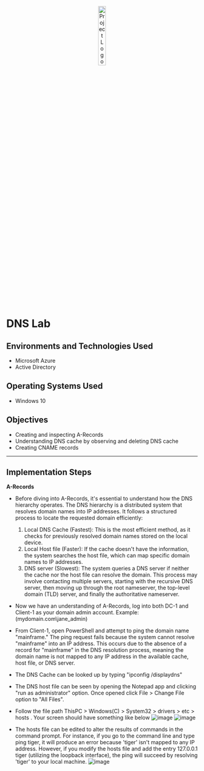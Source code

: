 <p align="center">
  <img src="https://github.com/user-attachments/assets/1554666a-c615-4fde-b915-0890e0964210" alt="Project Logo" width="20%"/>
</p>


# DNS Lab

## **Environments and Technologies Used**
- Microsoft Azure
- Active Directory
  

## **Operating Systems Used**
- Windows 10

## **Objectives**
- Creating and inspecting A-Records
- Understanding DNS cache by observing and deleting DNS cache
- Creating CNAME records

---

## **Implementation Steps**
**A-Records**
- Before diving into A-Records, it's essential to understand how the DNS hierarchy operates. The DNS hierarchy is a distributed system that resolves domain names into IP addresses. It follows a structured process to locate the requested domain efficiently:
  1. Local DNS Cache (Fastest): This is the most efficient method, as it checks for previously resolved domain names stored on the local device.
  2. Local Host file (Faster): If the cache doesn't have the information, the system searches the host file, which can map specific domain names to IP addresses.
  3. DNS server (Slowest): The system queries a DNS server if neither the cache nor the host file can resolve the domain. This process may involve contacting multiple servers, starting with the recursive DNS server, then moving up through the root nameserver, the top-level domain (TLD) server, and finally the authoritative nameserver.
     
- Now we have an understanding of A-Records, log into both DC-1 and Client-1 as your domain admin account. Example: (mydomain.com\jane_admin)
- From Client-1, open PowerShell and attempt to ping the domain name "mainframe." The ping request fails because the system cannot resolve "mainframe" into an IP address. This occurs due to the absence of a record for "mainframe" in the DNS resolution process, meaning the domain name is not mapped to any IP address in the available cache, host file, or DNS server.
- The DNS Cache can be looked up by typing "ipconfig /displaydns"
-  The DNS host file can be seen  by opening the Notepad app and clicking  "run as administrator" option. Once opened click File > Change File option to "All Files".
- Follow the file path ThisPC > Windows(C) > System32 > drivers > etc > hosts . Your screen should have something like below
  ![image](https://github.com/user-attachments/assets/855fe643-b143-40fa-9fc5-97ecb94d8342)
  ![image](https://github.com/user-attachments/assets/a4e2395a-c1b3-4ffb-bae4-511fa7b0cd17)
- The hosts file can be edited to alter the results of commands in the command prompt. For instance, if you go to the command line and type ping tiger, it will produce an error because 'tiger' isn't mapped to any IP address. However, if you modify the hosts file and add the entry 127.0.0.1 tiger (utilizing the loopback interface), the ping will succeed by resolving 'tiger' to your local machine.
  ![image](https://github.com/user-attachments/assets/bd7dead0-d012-41ff-8dcb-ed79c87e3a9e)





